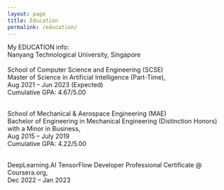 ```yaml
---
layout: page
title: Education
permalink: /education/ 
---
```

My EDUCATION info:     
Nanyang Technological University, Singapore<br>                                                                                     	
School of Computer Science and Engineering (SCSE)<br>
Master of Science in Artificial Intelligence (Part-Time), <BR>
Aug 2021 – Jun 2023 (Expected)<BR>
Cumulative GPA: 4.67/5.00<BR><BR>

School of Mechanical & Aerospace Engineering (MAE)<BR>
Bachelor of Engineering in Mechanical Engineering (Distinction Honors) with a Minor in Business, <BR>
Aug 2015 – July 2019<BR>
Cumulative GPA: 4.22/5.00<BR><BR>

DeepLearning.AI TensorFlow Developer Professional Certificate @ Coursera.org,<BR>
Dec 2022 – Jan 2023

